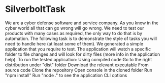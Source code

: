 # SilverboltTask
We are a cyber defense software and service company. As you know in the cyber world all that can go wrong will go wrong. We need to test our products with many cases as required, the only way to do that is by automation. The following task is to demonstrate the style of tasks you will need to handle here (at least some of them). We generated a simple application that you require to test. The application will watch a specific folder to file changes and will look for dirty files (more info in the application help).  To run the tested application:  Using compiled code Go to the right distribution under "dist" folder Download the relevant executable From source code Clone the repository Open console in the cloned folder Run "npm install" Run "node ." to see the application CLI options
